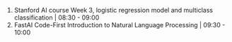 1. Stanford AI course Week 3, logistic regression model and multiclass classification | 08:30 - 09:00
2. FastAI Code-First Introduction to Natural Language Processing | 09:30 - 10:00